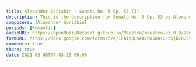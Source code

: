 ```yaml
---
title: Alexander Scriabin - Sonata No. 5 Op. 53 (3)
description: This is the description for Sonata No. 5 Op. 53 by Alexander Scriabin
composers: [Alexander Scriabin]
periods: [Romantic]
audioURL: https://OpenMusicDataset.github.io/Maestro/maestro-v3.0.0/2009/MIDI-Unprocessed_19_R1_2009_03-04_ORIG_MID--AUDIO_19_R1_2009_19_R1_2009_04_WAV.midi
formURL: https://docs.google.com/forms/d/e/1FAIpQLSe87bD5UasU-zxjb78U59_MSnBhATzv5Abve6yv8-X3sdD5Cg/viewform
comments: true
share: true
date: 2021-08-08T07:43:13-06:00
---
```

